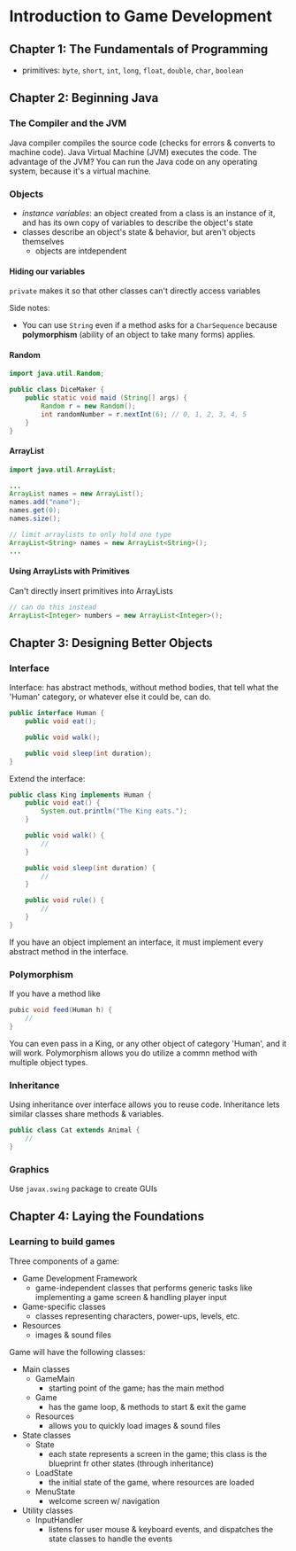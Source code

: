 # Introduction to Game Development

## Chapter 1: The Fundamentals of Programming

- primitives: `byte`, `short`, `int`, `long`, `float`, `double`, `char`, `boolean`

## Chapter 2: Beginning Java

### The Compiler and the JVM

Java compiler compiles the source code (checks for errors & converts to machine code). Java Virtual Machine (JVM) executes the code. The advantage of the JVM? You can run the Java code on any operating system, because it's a virtual machine.

### Objects

- _instance variables_: an object created from a class is an instance of it, and has its own copy of variables to describe the object's state 
- classes describe an object's state & behavior, but aren't objects themselves
  - objects are intdependent

#### Hiding our variables

`private` makes it so that other classes can't directly access variables

Side notes:

- You can use `String` even if a method asks for a `CharSequence` because __polymorphism__ (ability of an object to take many forms) applies.

#### Random

```java
import java.util.Random;

public class DiceMaker {
    public static void maid (String[] args) {
        Random r = new Random();
        int randomNumber = r.nextInt(6); // 0, 1, 2, 3, 4, 5
    }
}
```

#### ArrayList

```java
import java.util.ArrayList;

...
ArrayList names = new ArrayList();
names.add("name");
names.get(0);
names.size();

// limit arraylists to only hold one type
ArrayList<String> names = new ArrayList<String>();
...
```

#### Using ArrayLists with Primitives

Can't directly insert primitives into ArrayLists

```java
// can do this instead
ArrayList<Integer> numbers = new ArrayList<Integer>();
```

## Chapter 3: Designing Better Objects

### Interface

Interface: has abstract methods, without method bodies, that tell what the 'Human' category, or whatever else it could be, can do.

```java
public interface Human {
    public void eat();

    public void walk();

    public void sleep(int duration);
}
```

Extend the interface:

```java
public class King implements Human {
    public void eat() {
        System.out.println("The King eats.");
    }

    public void walk() {
        //
    }

    public void sleep(int duration) {
        //
    }

    public void rule() {
        //
    }
}
```

If you have an object implement an interface, it must implement every abstract method in the interface.

### Polymorphism

If you have a method like

```java
pubic void feed(Human h) {
    //
}
```

You can even pass in a King, or any other object of category 'Human', and it will work. Polymorphism allows you do utilize a commn method with multiple object types.

### Inheritance

Using inheritance over interface allows you to reuse code. Inheritance lets similar classes share methods & variables.

```java
public class Cat extends Animal {
    //
}
```

### Graphics

Use `javax.swing` package to create GUIs

## Chapter 4: Laying the Foundations

### Learning to build games

Three components of a game:

- Game Development Framework
  - game-independent classes that performs generic tasks like implementing a game screen & handling player input
- Game-specific classes
  - classes representing characters, power-ups, levels, etc.
- Resources
  - images & sound files

Game will have the following classes:

- Main classes
  - GameMain
    - starting point of the game; has the main method
  - Game
    - has the game loop, & methods to start & exit the game
  - Resources
    - allows you to quickly load images & sound files
- State classes
  - State
    - each state represents a screen in the game; this class is the blueprint fr other states (through inheritance)
  - LoadState
    - the initial state of the game, where resources are loaded
  - MenuState
    - welcome screen w/ navigation
- Utility classes
  - InputHandler
    - listens for user mouse & keyboard events, and dispatches the state classes to handle the events
